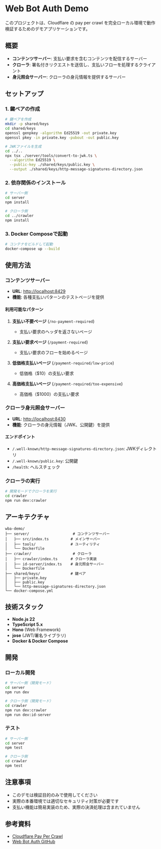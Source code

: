 # Web Bot Auth Demo

このプロジェクトは、Cloudflare の pay per crawl を完全ローカル環境で動作検証するためのデモアプリケーションです。

## 概要

- **コンテンツサーバー**: 支払い要求を含むコンテンツを配信するサーバー
- **クローラ**: 署名付きリクエストを送信し、支払いフローを処理するクライアント
- **身元照会サーバー**: クローラの身元情報を提供するサーバー

## セットアップ

### 1. 鍵ペアの作成

```bash
# 鍵ペアを作成
mkdir -p shared/keys
cd shared/keys
openssl genpkey -algorithm Ed25519 -out private.key
openssl pkey -in private.key -pubout -out public.key

# JWKファイルを生成
cd ../..
npx tsx ./server/tools/convert-to-jwk.ts \
  --algorithm Ed25519 \
  --public-key ./shared/keys/public.key \
  --output ./shared/keys/http-message-signatures-directory.json
```

### 2. 依存関係のインストール

```bash
# サーバー側
cd server
npm install

# クローラ側
cd ../crawler
npm install
```

### 3. Docker Composeで起動

```bash
# コンテナをビルドして起動
docker-compose up --build
```

## 使用方法

### コンテンツサーバー

- **URL**: <http://localhost:8429>
- **機能**: 各種支払いパターンのテストページを提供

#### 利用可能なパターン

1. **支払い不要ページ** (`/no-payment-required`)
   - 支払い要求のヘッダを返さないページ

2. **支払い要求ページ** (`/payment-required`)
   - 支払い要求のフローを始めるページ

3. **低価格支払いページ** (`/payment-required/low-price`)
   - 低価格（$10）の支払い要求

4. **高価格支払いページ** (`/payment-required/too-expensive`)
   - 高価格（$1000）の支払い要求

### クローラ身元照会サーバー

- **URL**: <http://localhost:8430>
- **機能**: クローラの身元情報（JWK、公開鍵）を提供

#### エンドポイント

- `/.well-known/http-message-signatures-directory.json`: JWKディレクトリ
- `/.well-known/public.key`: 公開鍵
- `/health`: ヘルスチェック

### クローラの実行

```bash
# 開発モードでクローラを実行
cd crawler
npm run dev:crawler
```

## アーキテクチャ

```
wba-demo/
├── server/                    # コンテンツサーバー
│   ├── src/index.ts          # メインサーバー
│   ├── tools/                # ユーティリティ
│   └── Dockerfile
├── crawler/                   # クローラ
│   ├── crawler/index.ts      # クローラ実装
│   ├── id-server/index.ts    # 身元照会サーバー
│   └── Dockerfile
├── shared/keys/              # 鍵ペア
│   ├── private.key
│   ├── public.key
│   └── http-message-signatures-directory.json
└── docker-compose.yml
```

## 技術スタック

- **Node.js 22**
- **TypeScript 5.x**
- **Hono** (Web Framework)
- **jose** (JWT/署名ライブラリ)
- **Docker & Docker Compose**

## 開発

### ローカル開発

```bash
# サーバー側（開発モード）
cd server
npm run dev

# クローラ側（開発モード）
cd crawler
npm run dev:crawler
npm run dev:id-server
```

### テスト

```bash
# サーバー側
cd server
npm test

# クローラ側
cd crawler
npm test
```

## 注意事項

- このデモは検証目的のみで使用してください
- 実際の本番環境では適切なセキュリティ対策が必要です
- 支払い機能は簡易実装のため、実際の決済処理は含まれていません

## 参考資料

- [Cloudflare Pay Per Crawl](https://blog.cloudflare.com/introducing-pay-per-crawl/)
- [Web Bot Auth GitHub](https://github.com/cloudflare/web-bot-auth)
